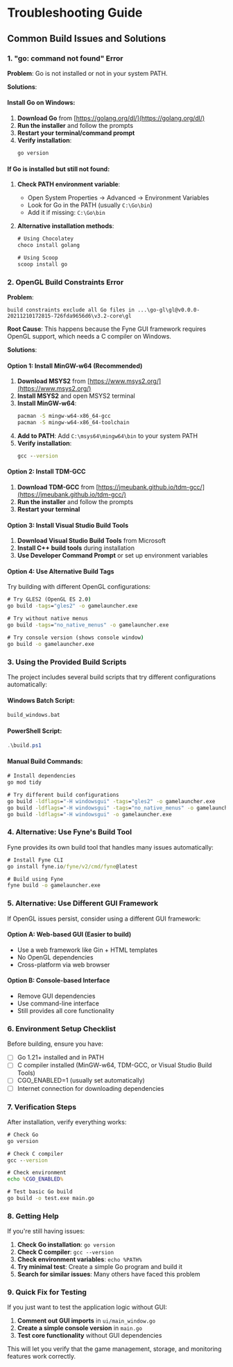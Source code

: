 # Troubleshooting Guide

## Common Build Issues and Solutions

### 1. "go: command not found" Error

**Problem**: Go is not installed or not in your system PATH.

**Solutions**:

#### Install Go on Windows:
1. **Download Go** from [https://golang.org/dl/](https://golang.org/dl/)
2. **Run the installer** and follow the prompts
3. **Restart your terminal/command prompt**
4. **Verify installation**:
   ```cmd
   go version
   ```

#### If Go is installed but still not found:
1. **Check PATH environment variable**:
   - Open System Properties → Advanced → Environment Variables
   - Look for Go in the PATH (usually `C:\Go\bin`)
   - Add it if missing: `C:\Go\bin`

2. **Alternative installation methods**:
   ```cmd
   # Using Chocolatey
   choco install golang
   
   # Using Scoop
   scoop install go
   ```

### 2. OpenGL Build Constraints Error

**Problem**: 
```
build constraints exclude all Go files in ...\go-gl\gl@v0.0.0-20211210172815-726fda9656d6\v3.2-core\gl
```

**Root Cause**: This happens because the Fyne GUI framework requires OpenGL support, which needs a C compiler on Windows.

**Solutions**:

#### Option 1: Install MinGW-w64 (Recommended)
1. **Download MSYS2** from [https://www.msys2.org/](https://www.msys2.org/)
2. **Install MSYS2** and open MSYS2 terminal
3. **Install MinGW-w64**:
   ```bash
   pacman -S mingw-w64-x86_64-gcc
   pacman -S mingw-w64-x86_64-toolchain
   ```
4. **Add to PATH**: Add `C:\msys64\mingw64\bin` to your system PATH
5. **Verify installation**:
   ```cmd
   gcc --version
   ```

#### Option 2: Install TDM-GCC
1. **Download TDM-GCC** from [https://jmeubank.github.io/tdm-gcc/](https://jmeubank.github.io/tdm-gcc/)
2. **Run the installer** and follow the prompts
3. **Restart your terminal**

#### Option 3: Install Visual Studio Build Tools
1. **Download Visual Studio Build Tools** from Microsoft
2. **Install C++ build tools** during installation
3. **Use Developer Command Prompt** or set up environment variables

#### Option 4: Use Alternative Build Tags
Try building with different OpenGL configurations:
```cmd
# Try GLES2 (OpenGL ES 2.0)
go build -tags="gles2" -o gamelauncher.exe

# Try without native menus
go build -tags="no_native_menus" -o gamelauncher.exe

# Try console version (shows console window)
go build -o gamelauncher.exe
```

### 3. Using the Provided Build Scripts

The project includes several build scripts that try different configurations automatically:

#### Windows Batch Script:
```cmd
build_windows.bat
```

#### PowerShell Script:
```powershell
.\build.ps1
```

#### Manual Build Commands:
```cmd
# Install dependencies
go mod tidy

# Try different build configurations
go build -ldflags="-H windowsgui" -tags="gles2" -o gamelauncher.exe
go build -ldflags="-H windowsgui" -tags="no_native_menus" -o gamelauncher.exe
go build -ldflags="-H windowsgui" -o gamelauncher.exe
```

### 4. Alternative: Use Fyne's Build Tool

Fyne provides its own build tool that handles many issues automatically:

```cmd
# Install Fyne CLI
go install fyne.io/fyne/v2/cmd/fyne@latest

# Build using Fyne
fyne build -o gamelauncher.exe
```

### 5. Alternative: Use Different GUI Framework

If OpenGL issues persist, consider using a different GUI framework:

#### Option A: Web-based GUI (Easier to build)
- Use a web framework like Gin + HTML templates
- No OpenGL dependencies
- Cross-platform via web browser

#### Option B: Console-based Interface
- Remove GUI dependencies
- Use command-line interface
- Still provides all core functionality

### 6. Environment Setup Checklist

Before building, ensure you have:

- [ ] Go 1.21+ installed and in PATH
- [ ] C compiler installed (MinGW-w64, TDM-GCC, or Visual Studio Build Tools)
- [ ] CGO_ENABLED=1 (usually set automatically)
- [ ] Internet connection for downloading dependencies

### 7. Verification Steps

After installation, verify everything works:

```cmd
# Check Go
go version

# Check C compiler
gcc --version

# Check environment
echo %CGO_ENABLED%

# Test basic Go build
go build -o test.exe main.go
```

### 8. Getting Help

If you're still having issues:

1. **Check Go installation**: `go version`
2. **Check C compiler**: `gcc --version`
3. **Check environment variables**: `echo %PATH%`
4. **Try minimal test**: Create a simple Go program and build it
5. **Search for similar issues**: Many others have faced this problem

### 9. Quick Fix for Testing

If you just want to test the application logic without GUI:

1. **Comment out GUI imports** in `ui/main_window.go`
2. **Create a simple console version** in `main.go`
3. **Test core functionality** without GUI dependencies

This will let you verify that the game management, storage, and monitoring features work correctly. 